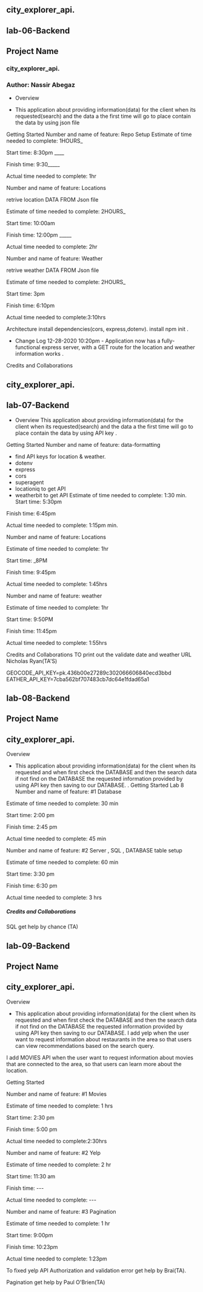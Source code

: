 
## city_explorer_api.
## lab-06-Backend
## Project Name
### city_explorer_api.
### Author: Nassir Abegaz
- Overview 

- This application about providing information(data) for the client when its requested(search) and the data a the first time will go to place contain the data by using json file



Getting Started 
Number and name of feature: 
Repo Setup 
 Estimate of time needed to complete: 1HOURS_

 Start time: 8:30pm ____

 Finish time: 9:30_____

Actual time needed to complete: 1hr

Number and name of feature: Locations 

retrive location DATA FROM Json file
 
Estimate of time needed to complete: 2HOURS_

Start time: 10:00am

Finish time: 12:00pm _____

Actual time needed to complete: 2hr

Number and name of feature: Weather
 
retrive weather DATA FROM Json file 

Estimate of time needed to complete: 2HOURS_

Start time: 3pm

Finish time: 6:10pm

Actual time needed to complete:3:10hrs

Architecture install dependencies(cors, express,dotenv). install npm init .

- Change Log 12-28-2020 10:20pm - Application now has a fully-functional express server, with a GET route for the location and weather information works .

Credits and Collaborations

## city_explorer_api.
## lab-07-Backend
- Overview This application about providing information(data) for the client when its requested(search) and the data a the first time will go to place contain the data by using API key .

Getting Started Number and name of feature: data-formatting

- find API keys for location & weather.
- dotenv
- express
- cors
- superagent
- locationiq to get API
- weatherbit to get API
Estimate of time needed to complete: 1:30 min.
Start time: 5:30pm

Finish time: 6:45pm

Actual time needed to complete: 1:15pm min.

Number and name of feature: Locations

Estimate of time needed to complete: 1hr

Start time: _8PM

Finish time: 9:45pm

Actual time needed to complete: 1:45hrs

Number and name of feature: weather

Estimate of time needed to complete: 1hr

Start time: 9:50PM

Finish time: 11:45pm

Actual time needed to complete: 1:55hrs

Credits and Collaborations TO print out the validate date and weather URL Nicholas Ryan(TA'S)

GEOCODE_API_KEY=pk.436b00e27289c302066606840ecd3bbd EATHER_API_KEY=7cba562bf707483cb7dc64e1fdad65a1

## lab-08-Backend
## Project Name
## city_explorer_api.


Overview
- This application about providing information(data) for the client when its requested and when first check the DATABASE and then the search data if not find on the DATABASE the requested information provided by using API key then saving to our DATABASE. .
Getting Started
Lab 8 Number and name of feature: #1 Database

Estimate of time needed to complete: 30 min

Start time: 2:00 pm

Finish time: 2:45 pm

Actual time needed to complete: 45 min

Number and name of feature: #2 Server , SQL , DATABASE table setup

Estimate of time needed to complete: 60 min

Start time: 3:30 pm

Finish time: 6:30 pm

Actual time needed to complete: 3 hrs

 ##### Credits and Collaborations
 SQL get help by chance (TA)

 ## lab-09-Backend
## Project Name
## city_explorer_api.


Overview
- This application about providing information(data) for the client when its requested and when first check the DATABASE and then the search data if not find on the DATABASE the requested information provided by using API key then saving to our DATABASE. 
 I add yelp when the user want to request information about restaurants in the area so that users can view recommendations based on the search query.

 I add MOVIES API when the user want to request information about movies that are connected to the area, so that users can learn more about the location.

Getting Started

Number and name of feature: #1 Movies

Estimate of time needed to complete: 1 hrs

Start time: 2:30 pm

Finish time: 5:00 pm

Actual time needed to complete:2:30hrs

Number and name of feature: #2 Yelp

Estimate of time needed to complete: 2 hr 

Start time: 11:30 am

Finish time: --- 

Actual time needed to complete: --- 

Number and name of feature: #3 Pagination

Estimate of time needed to complete: 1 hr

Start time: 9:00pm 

Finish time: 10:23pm

Actual time needed to complete: 1:23pm  


To fixed yelp API Authorization and validation error get help by Brai(TA).

 Pagination get help by Paul O'Brien(TA)


